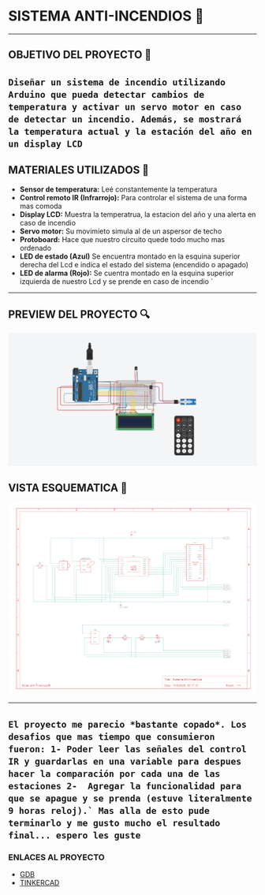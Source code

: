 # SISTEMA ANTI-INCENDIOS 🚨

---

## OBJETIVO DEL PROYECTO 📑
``
Diseñar un sistema de incendio utilizando Arduino que pueda
detectar cambios de temperatura y activar un servo motor en caso de detectar un incendio.
Además, se mostrará la temperatura actual y la estación del año en un display LCD
``
---

## MATERIALES UTILIZADOS 🔧
- **Sensor de temperatura:** Leé constantemente la temperatura 
- **Control remoto IR (Infrarrojo):** Para controlar el sistema de una forma mas comoda
- **Display LCD:** Muestra la temperatrua, la estacion del año y una alerta en caso de incendio
- **Servo motor:** Su movimieto simula al de un aspersor de techo
- **Protoboard:** Hace que nuestro circuito quede todo mucho mas ordenado
- **LED de estado (Azul)**  Se encuentra montado en la esquina superior derecha del Lcd e indica el estado del sistema (encendido o apagado)
- **LED de alarma (Rojo):** Se cuentra montado en la esquina superior izquierda de nuestro Lcd y se prende en caso de incendio 
`
---

## PREVIEW DEL PROYECTO 🔍
![img](preview.png)

## VISTA ESQUEMATICA 📐
![img](Vistaesquematica.png) 

---
``
El proyecto me parecio *bastante copado*. Los desafios que mas tiempo que consumieron fueron:
1- Poder leer las señales del control IR y guardarlas en una variable para despues hacer la comparación por cada una de las estaciones
2-  Agregar la funcionalidad para que se apague y se prenda (estuve literalmente 9 horas reloj).`
Mas alla de esto pude terminarlo y me gusto mucho el resultado final... espero les guste 
``
---

### **ENLACES AL PROYECTO**
 - [GDB](https://onlinegdb.com/HAFM3ZeGAx) 
 - [TINKERCAD](https://onlinegdb.com/HAFM3ZeGAx) 


